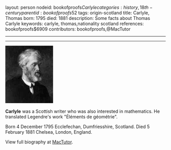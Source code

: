 layout: person
nodeid: bookofproofs$Carlyle
categories: history,18th-century
parentid: bookofproofs$52
tags: origin-scotland
title: Carlyle, Thomas
born: 1795
died: 1881
description: Some facts about Thomas Carlyle
keywords: carlyle, thomas,nationality scotland
references: bookofproofs$6909
contributors: bookofproofs,@MacTutor

---


---

![Carlyle.jpg](https://github.com/bookofproofs/bookofproofs.github.io/blob/main/_sources/_assets/images/portraits/Carlyle.jpg?raw=true)

**Carlyle** was a Scottish writer who was also interested in mathematics. He translated Legendre's work "Éléments de géométrie".

Born 4 December 1795 Ecclefechan, Dumfriesshire, Scotland. Died 5 February 1881 Chelsea, London, England.


View full biography at [MacTutor](https://mathshistory.st-andrews.ac.uk/Biographies/Carlyle/).